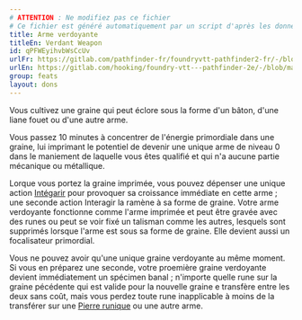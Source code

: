 ```yaml
---
# ATTENTION : Ne modifiez pas ce fichier
# Ce fichier est généré automatiquement par un script d'après les données du module Foundry VTT officiel et de sa traduction
title: Arme verdoyante
titleEn: Verdant Weapon
id: qPFWEyihvbWsCcUv
urlFr: https://gitlab.com/pathfinder-fr/foundryvtt-pathfinder2-fr/-/blob/master/data/feats/qPFWEyihvbWsCcUv.htm
urlEn: https://gitlab.com/hooking/foundry-vtt---pathfinder-2e/-/blob/master/packs/data/feats.db/verdant-weapon.json
group: feats
layout: dons
---
```

Vous cultivez une graine qui peut éclore sous la forme d'un bâton, d'une liane fouet ou d'une autre arme.

Vous passez 10 minutes à concentrer de l'énergie primordiale dans une graine, lui imprimant le potentiel de devenir une unique arme de niveau 0 dans le maniement de laquelle vous êtes qualifié et qui n'a aucune partie mécanique ou métallique.

Lorque vous portez la graine imprimée, vous pouvez dépenser une unique action [Intégarir](../actions/interagir.md) pour provoquer sa croissance immédiate en cette arme ; une seconde action Interagir la ramène à sa forme de graine. Votre arme verdoyante fonctionne comme l'arme imprimée et peut être gravée avec des runes ou peut se voir fixé un talisman comme les autres, lesquels sont supprimés lorsque l'arme est sous sa forme de graine. Elle devient aussi un focalisateur primordial.

Vous ne pouvez avoir qu'une unique graine verdoyante au même moment. Si vous en préparez une seconde, votre proemière graine verdoyante devient immédiatement un spécimen banal ; n'importe quelle rune sur la graine pécédente qui est valide pour la nouvelle graine e transfère entre les deux sans coût, mais vous perdez toute rune inapplicable à moins de la transférer sur une [Pierre runique](../equipment/pierre-runique.md) ou une autre arme.


